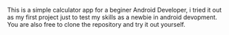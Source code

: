 This is a simple calculator app for a beginer Android Developer, i tried it out as my first project just to test my skills as a newbie in android devopment. You are also free to clone the repository and try it out yourself. 
